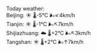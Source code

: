 Today weather:  
Beijing: ☀️ 🌡️-5°C 🌬️↙4km/h  
Tianjin: ☀️ 🌡️-1°C 🌬️↖7km/h  
Shijiazhuang: ☁️ 🌡️+2°C 🌬️↖3km/h  
Tangshan: ☀️ 🌡️+2°C 🌬️↑7km/h  
